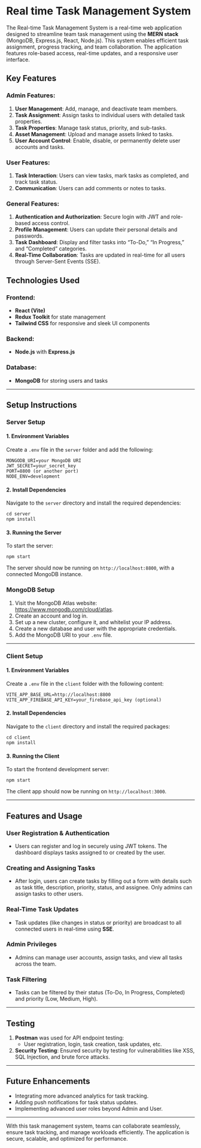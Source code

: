 # **Real time Task Management System**

The Real-time Task Management System is a real-time web application designed to streamline team task management using the **MERN stack** (MongoDB, Express.js, React, Node.js). This system enables efficient task assignment, progress tracking, and team collaboration. The application features role-based access, real-time updates, and a responsive user interface.

## **Key Features**

### **Admin Features**:
1. **User Management**: Add, manage, and deactivate team members.
2. **Task Assignment**: Assign tasks to individual users with detailed task properties.
3. **Task Properties**: Manage task status, priority, and sub-tasks.
4. **Asset Management**: Upload and manage assets linked to tasks.
5. **User Account Control**: Enable, disable, or permanently delete user accounts and tasks.

### **User Features**:
1. **Task Interaction**: Users can view tasks, mark tasks as completed, and track task status.
2. **Communication**: Users can add comments or notes to tasks.

### **General Features**:
1. **Authentication and Authorization**: Secure login with JWT and role-based access control.
2. **Profile Management**: Users can update their personal details and passwords.
3. **Task Dashboard**: Display and filter tasks into “To-Do,” “In Progress,” and “Completed” categories.
4. **Real-Time Collaboration**: Tasks are updated in real-time for all users through Server-Sent Events (SSE).

## **Technologies Used**

### **Frontend**:
- **React (Vite)**
- **Redux Toolkit** for state management
- **Tailwind CSS** for responsive and sleek UI components

### **Backend**:
- **Node.js** with **Express.js**

### **Database**:
- **MongoDB** for storing users and tasks

---

## **Setup Instructions**

### **Server Setup**

#### 1. **Environment Variables**
Create a `.env` file in the `server` folder and add the following:

```
MONGODB_URI=your MongoDB URI
JWT_SECRET=your_secret_key
PORT=8800 (or another port)
NODE_ENV=development
```

#### 2. **Install Dependencies**
Navigate to the `server` directory and install the required dependencies:
```
cd server
npm install
```

#### 3. **Running the Server**
To start the server:
```
npm start
```
The server should now be running on `http://localhost:8800`, with a connected MongoDB instance.

### **MongoDB Setup**
1. Visit the MongoDB Atlas website: https://www.mongodb.com/cloud/atlas.
2. Create an account and log in.
3. Set up a new cluster, configure it, and whitelist your IP address.
4. Create a new database and user with the appropriate credentials.
5. Add the MongoDB URI to your `.env` file.

---

### **Client Setup**

#### 1. **Environment Variables**
Create a `.env` file in the `client` folder with the following content:
```
VITE_APP_BASE_URL=http://localhost:8800
VITE_APP_FIREBASE_API_KEY=your_firebase_api_key (optional)
```

#### 2. **Install Dependencies**
Navigate to the `client` directory and install the required packages:
```
cd client
npm install
```

#### 3. **Running the Client**
To start the frontend development server:
```
npm start
```
The client app should now be running on `http://localhost:3000`.

---

## **Features and Usage**

### **User Registration & Authentication**
- Users can register and log in securely using JWT tokens. The dashboard displays tasks assigned to or created by the user.

### **Creating and Assigning Tasks**
- After login, users can create tasks by filling out a form with details such as task title, description, priority, status, and assignee. Only admins can assign tasks to other users.

### **Real-Time Task Updates**
- Task updates (like changes in status or priority) are broadcast to all connected users in real-time using **SSE**.

### **Admin Privileges**
- Admins can manage user accounts, assign tasks, and view all tasks across the team.

### **Task Filtering**
- Tasks can be filtered by their status (To-Do, In Progress, Completed) and priority (Low, Medium, High).

---

## **Testing**

1. **Postman** was used for API endpoint testing:
   - User registration, login, task creation, task updates, etc.
2. **Security Testing**: Ensured security by testing for vulnerabilities like XSS, SQL Injection, and brute force attacks.

---

## **Future Enhancements**
- Integrating more advanced analytics for task tracking.
- Adding push notifications for task status updates.
- Implementing advanced user roles beyond Admin and User.

---

With this task management system, teams can collaborate seamlessly, ensure task tracking, and manage workloads efficiently. The application is secure, scalable, and optimized for performance.
